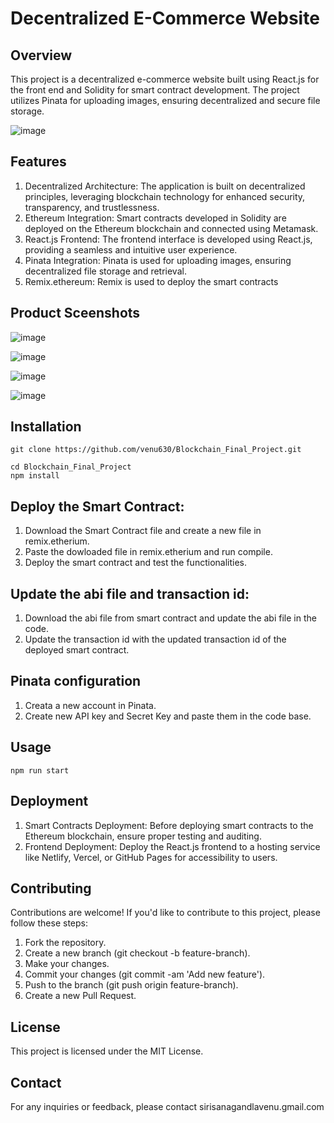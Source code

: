 # Decentralized E-Commerce Website

## Overview
This project is a decentralized e-commerce website built using React.js for the front end and Solidity for smart contract development. The project utilizes Pinata for uploading images, ensuring decentralized and secure file storage.

![image](https://github.com/venu630/Blockchain_Final_Project/assets/84617956/73b63c47-6f7a-4cb3-86b0-e5f9cd7094cf)

## Features
1. Decentralized Architecture: The application is built on decentralized principles, leveraging blockchain technology for enhanced security, transparency, and trustlessness.
2. Ethereum Integration: Smart contracts developed in Solidity are deployed on the Ethereum blockchain and connected using Metamask.
3. React.js Frontend: The frontend interface is developed using React.js, providing a seamless and intuitive user experience.
4. Pinata Integration: Pinata is used for uploading images, ensuring decentralized file storage and retrieval.
5. Remix.ethereum: Remix is used to deploy the smart contracts

## Product Sceenshots
![image](https://github.com/venu630/Blockchain_Final_Project/assets/84617956/01ee81ab-dd82-4bb3-85ef-ea173f136637)

![image](https://github.com/venu630/Blockchain_Final_Project/assets/84617956/301d3b16-99f6-47be-ad12-a8fddc4f7cfe)

![image](https://github.com/venu630/Blockchain_Final_Project/assets/84617956/0bbb7b77-f0bd-4882-8f92-759b12158d4d)


![image](https://github.com/venu630/Blockchain_Final_Project/assets/84617956/d7476738-8d4b-4af4-9d9c-e72fbe00cd20)


## Installation
    git clone https://github.com/venu630/Blockchain_Final_Project.git

    cd Blockchain_Final_Project
    npm install

## Deploy the Smart Contract:
1. Download the Smart Contract file and create a new file in remix.etherium.
2. Paste the dowloaded file in remix.etherium and run compile. 
3. Deploy the smart contract and test the functionalities.

## Update the abi file and transaction id:
1. Download the abi file from smart contract and update the abi file in the code.
2. Update the transaction id with the updated transaction id of the deployed smart contract.

## Pinata configuration
1. Creata a new account in Pinata.
2. Create new API key and Secret Key and paste them in the code base.

## Usage
    npm run start

## Deployment
1. Smart Contracts Deployment: Before deploying smart contracts to the Ethereum blockchain, ensure proper testing and auditing. 
2. Frontend Deployment: Deploy the React.js frontend to a hosting service like Netlify, Vercel, or GitHub Pages for accessibility to users.

## Contributing
Contributions are welcome! If you'd like to contribute to this project, please follow these steps:

1. Fork the repository.
2. Create a new branch (git checkout -b feature-branch).
3. Make your changes.
4. Commit your changes (git commit -am 'Add new feature').
5. Push to the branch (git push origin feature-branch).
6. Create a new Pull Request.

## License
This project is licensed under the MIT License.

## Contact
For any inquiries or feedback, please contact sirisanagandlavenu.gmail.com



